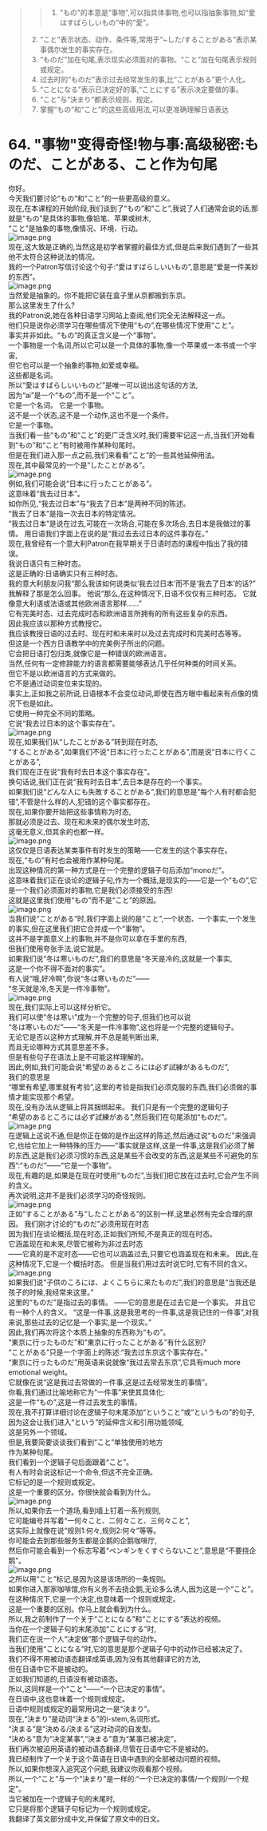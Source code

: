 > > 1. "もの"的本意是“事物”,可以指具体事物,也可以指抽象事物,如“愛はすばらしいもの”中的“愛”。
> 2. “こと”表示状态、动作、条件等,常用于“~した/することがある”表示某事偶尔发生的事实存在。
> 3. “ものだ”加在句尾,表示现实必须面对的事物。“こと”加在句尾表示规则或规定。
> 4. 过去时的“ものだ”表示过去经常发生的事,比“ことがある”更个人化。
> 5. “ことになる”表示已决定好的事,“ことにする”表示决定要做的事。
> 6. “こと”与“決まり”都表示规则、规定。
> 7. 掌握“もの”和“こと”的这些高级用法,可以更准确理解日语表达

# **64. "事物"变得奇怪!物与事:高级秘密:ものだ、ことがある、こと作为句尾**

你好。<br />今天我们要讨论“もの”和“こと”的一些更高级的意义。<br />现在,在本课程的开始阶段,我们谈到了“もの”和“こと”,我说了人们通常会说的话,那就是“もの”是具体的事物,像铅笔、苹果或树木,<br />“こと”是抽象的事物,像情况、环境、行动。<br />![image.png](https://cdn.nlark.com/yuque/0/2023/png/1179742/1695359649230-8b45d7c2-e63a-491c-bbcb-510266188276.png#averageHue=%23afa489&clientId=u6d28a991-b7d6-4&from=paste&height=210&id=u119681b1&originHeight=315&originWidth=628&originalType=binary&ratio=1.5&rotation=0&showTitle=false&size=152895&status=done&style=none&taskId=ua8e56c27-72e3-43b5-9423-d435a57abf1&title=&width=418.6666666666667)<br />现在,这大致是正确的,当然这是初学者掌握的最佳方式,但是后来我们遇到了一些其他不太符合这种说法的情况。<br />我的一个Patron写信讨论这个句子:“愛はすばらしいいもの”,意思是“爱是一件美妙的东西”。<br />![image.png](https://cdn.nlark.com/yuque/0/2023/png/1179742/1695359657482-ae87c3e4-becf-456b-a9fc-51c1e7172e30.png#averageHue=%23b39d83&clientId=u6d28a991-b7d6-4&from=paste&height=313&id=u8a3450c5&originHeight=469&originWidth=540&originalType=binary&ratio=1.5&rotation=0&showTitle=false&size=208943&status=done&style=none&taskId=u9356cc88-04be-455c-ae7e-515ca4f23e1&title=&width=360)<br />当然爱是抽象的。你不能把它装在盒子里从京都搬到东京。<br />那么这里发生了什么?<br />我的Patron说,她在各种日语学习网站上查阅,他们完全无法解释这一点。<br />他们只是说你必须学习在哪些情况下使用“もの”,在哪些情况下使用“こと”。<br />事实并非如此。“もの”的真正含义是一个“事物”。<br />一个事物是一个名词,所以它可以是一个具体的事物,像一个苹果或一本书或一个宇宙,<br />但它也可以是一个抽象的事物,如爱或幸福。<br />这些都是名词。<br />所以“愛はすばらしいいものど”是唯一可以说出这句话的方法,<br />因为“ai”是一个“もの”,而不是一个“こと”。<br />它是一个名词。 它是一个事物。<br />这不是一个状态,这不是一个动作,这也不是一个条件。<br />它是一个事物。<br />当我们看一些“もの”和“こと”的更广泛含义时,我们需要牢记这一点,当我们开始看到“もの”和“こと”有时被用作某种句尾时。<br />但是在我们进入那一点之前,我们来看看“こと”的一些其他延伸用法。<br />现在,其中最常见的一个是“したことがある”。<br />![image.png](https://cdn.nlark.com/yuque/0/2023/png/1179742/1695359673195-ff348e67-dfb1-4c1f-9540-6246910452c6.png#averageHue=%23808fcb&clientId=u6d28a991-b7d6-4&from=paste&height=63&id=u340adef7&originHeight=95&originWidth=647&originalType=binary&ratio=1.5&rotation=0&showTitle=false&size=113375&status=done&style=none&taskId=u1806bc81-f7c5-4bbb-bcc2-054915b753d&title=&width=431.3333333333333)<br />例如,我们可能会说“日本に行ったことがある”。<br />这意味着“我去过日本”。<br />如你所见,“我去过日本”与“我去了日本”是两种不同的陈述。<br />“我去了日本”是指一次去日本的特定情况。<br />“我去过日本”是说在过去,可能在一次场合,可能在多次场合,去日本是我做过的事情。 用日语我们字面上在说的是“我过去去过日本的这件事存在。”<br />现在,我曾经有一个意大利Patron在我早期关于日语时态的课程中指出了我的错误。<br />我说日语只有三种时态。<br />这是正确的:日语确实只有三种时态。<br />我的意大利朋友问我“那么我该如何说类似‘我去过日本’而不是‘我去了日本’的话?”<br />我解释了那是怎么回事。 他说“那么,在这种情况下,日语不仅仅有三种时态。 它就像意大利语或法语或其他欧洲语言那样......”<br />它有完美时态、过去完成时态和欧洲语言所拥有的所有这些复杂的东西。<br />因此我应该以那种方式教授它。<br />我应该教授日语的过去时、现在时和未来时以及过去完成时和完美时态等等。<br />但这是一个西方日语教学中的完美例子所出的问题。<br />它会把日语打包归类,就像它是一种错误的欧洲语言。<br />当然,任何有一定修辞能力的语言都需要能够表达几乎任何种类的时间关系。<br />但它不是以欧洲语言的方式来做的。<br />它不是通过动词变位来实现的。<br />事实上,正如我之前所说,日语根本不会变位动词,即使在西方眼中看起来有点像的情况下也是如此。<br />它使用一种完全不同的策略。<br />它说“我去过日本的这个事实存在”。<br />![image.png](https://cdn.nlark.com/yuque/0/2023/png/1179742/1695359693667-80c6245e-4388-481b-8e1f-255ba374f32c.png#averageHue=%236d645c&clientId=u6d28a991-b7d6-4&from=paste&height=202&id=u30eb06c3&originHeight=303&originWidth=265&originalType=binary&ratio=1.5&rotation=0&showTitle=false&size=113920&status=done&style=none&taskId=ue2712124-baae-4a6c-b64e-42c45b39224&title=&width=176.66666666666666)<br />现在,如果我们从“したことがある”转到现在时态,<br />“することがある”,如果我们不说“日本に行ったことがある”,而是说“日本に行くことがある”,<br />我们现在正在说“我有时去日本这个事实存在”。<br />换句话说,我们正在说“我有时去日本”,去日本是存在的一个事实。<br />如果我们说“どんな人にも失敗することがある”,我们的意思是“每个人有时都会犯错”,不管是什么样的人,犯错的这个事实都存在。<br />现在,如果你要开始把这些事情称为时态,<br />那就必须是过去、现在和未来的偶尔发生时态,<br />这毫无意义,但其余的也都一样。<br />![image.png](https://cdn.nlark.com/yuque/0/2023/png/1179742/1695359704858-00a37974-9442-4608-80b3-2b436a34e795.png#averageHue=%23e3ddd3&clientId=u6d28a991-b7d6-4&from=paste&height=275&id=ubeb6ad1d&originHeight=413&originWidth=401&originalType=binary&ratio=1.5&rotation=0&showTitle=false&size=129093&status=done&style=none&taskId=u1ff87c06-99a4-4ec3-a61a-8448eaeac10&title=&width=267.3333333333333)<br />这仅仅是日语表达某类事件有时发生的策略——它发生的这个事实存在。<br />现在,“もの”有时也会被用作某种句尾。<br />出现这种情况的第一种方式是在一个完整的逻辑子句后添加“monoだ”。<br />这意味着我们正在谈论的逻辑子句,作为一个概括,是现实的——它是一个“もの”,它是一个我们必须面对的事物,它是我们必须接受的东西!<br />这就是这里我们使用“もの”而不是“こと”的原因。<br />![image.png](https://cdn.nlark.com/yuque/0/2023/png/1179742/1695359715368-36052b3a-19e4-444a-bdb9-e423bb1da033.png#averageHue=%23f4f1ef&clientId=u6d28a991-b7d6-4&from=paste&height=245&id=ud664db9d&originHeight=368&originWidth=404&originalType=binary&ratio=1.5&rotation=0&showTitle=false&size=92840&status=done&style=none&taskId=ubab90e37-b87f-481b-a4b3-84379290e31&title=&width=269.3333333333333)<br />当我们说“ことがある”时,我们字面上说的是“こと”,一个状态、一个事实,一个发生的事实,但在这里我们把它合并成一个“事物”。<br />这并不是字面意义上的事物,并不是你可以拿在手里的东西,<br />但我们使用夸张手法,说它就是。<br />如果我们说“冬は寒いものだ”,我们的意思是“冬天是冷的,这就是一个事实,<br />这是一个你不得不面对的事实”。<br />有人说“哦,好冷啊”,你说“冬は寒いものだ”——<br />“冬天就是冷,冬天是一件冷事物”。<br />![image.png](https://cdn.nlark.com/yuque/0/2023/png/1179742/1695359735844-4007b170-36a8-45dd-9c92-6b134db7e3a4.png#averageHue=%23797b77&clientId=u6d28a991-b7d6-4&from=paste&height=283&id=u0d59d1c8&originHeight=425&originWidth=492&originalType=binary&ratio=1.5&rotation=0&showTitle=false&size=364341&status=done&style=none&taskId=ua30cf3b1-9641-44ed-9b22-cd28ae997ef&title=&width=328)<br />现在,我们实际上可以这样分析它。<br />我们可以使“冬は寒い”成为一个完整的句子,但我们也可以说<br />“冬は寒いものだ”——“冬天是一件冷事物”,这也将是一个完整的逻辑句子。<br />无论它是否以这种方式理解,并不总是能判断出来,<br />而且无论哪种方式其意思差不多。<br />但是有些句子在语法上是不可能这样理解的。<br />因此,例如,我们可能会说“希望のあるところには必ず試練があるものだ”,<br />我们的意思是<br />“哪里有希望,哪里就有考验”,这里的考验是指我们必须克服的东西,我们必须做的事情才能实现那个希望。<br />现在,没有办法从逻辑上将其捆绑起来。 我们只是有一个完整的逻辑句子<br />“希望のあるところには必ず試練がある”,然后我们在句尾添加“ものだ”。<br />![image.png](https://cdn.nlark.com/yuque/0/2023/png/1179742/1695359775303-a8e87089-c387-4741-90eb-2e41cea92291.png#averageHue=%23e8e8e8&clientId=u6d28a991-b7d6-4&from=paste&height=407&id=u6889759a&originHeight=611&originWidth=716&originalType=binary&ratio=1.5&rotation=0&showTitle=false&size=262209&status=done&style=none&taskId=u457e98f5-97f2-474a-ba09-ed49d5549dc&title=&width=477.3333333333333)<br />在逻辑上这说不通,但是你正在做的是作出这样的陈述,然后通过说“ものだ”来强调它,也给它加上一种特殊的压力——“事实就是这样,这是一件事,这是我们必须了解的东西,这是我们必须习惯的东西,这是某些不会改变的东西,这是某些不可避免的东西”:“ものだ”——“它是一个事物”。<br />现在,有趣的是,如果是在现在时使用“ものだ”,当我们把它放在过去时,它会产生不同的含义。<br />再次说明,这并不是我们必须学习的奇怪规则。<br />![image.png](https://cdn.nlark.com/yuque/0/2023/png/1179742/1695359788719-b3cbdd13-ef5c-4902-93a5-c9b528ea0609.png#averageHue=%23e6e3e1&clientId=u6d28a991-b7d6-4&from=paste&height=303&id=u251cb558&originHeight=455&originWidth=810&originalType=binary&ratio=1.5&rotation=0&showTitle=false&size=266401&status=done&style=none&taskId=u3c9f51fa-3278-4082-892a-da9751e0cc8&title=&width=540)<br />正如“することがある”与“したことがある”的区别一样,这里必然有完全合理的原因。 我们刚才讨论的“ものだ”必须用现在时态<br />因为我们在谈论概括,现在时态,正如我们所知,不是真正的现在时态。<br />它涵盖现在和未来,尽管它被称为非过去时态<br />——它真的是不定时态——它也可以涵盖过去,只要它也涵盖现在和未来。 因此,在这种情况下,它是一个概括时态。 但是当我们用过去时说它时,它有不同的含义。<br />![image.png](https://cdn.nlark.com/yuque/0/2023/png/1179742/1695359805454-fe6a6cc3-3261-4283-bf19-c8907c0b92cb.png#averageHue=%23c6be50&clientId=u6d28a991-b7d6-4&from=paste&height=263&id=uc211ce42&originHeight=395&originWidth=358&originalType=binary&ratio=1.5&rotation=0&showTitle=false&size=233891&status=done&style=none&taskId=u99f9cc25-52da-485b-b2bc-56c87153c29&title=&width=238.66666666666666)<br />如果我们说“子供のころには、よくこちらに来たものだ”,我们的意思是“当我还是孩子的时候,我经常来这里。”<br />这里的“ものだ”是指过去的事情。 ——它的意思是在过去它是一个事实。 并且它有一种个人的含义。 “这是一件事,这是我思考的一件事,这是我记住的一件事”,对我来说,那些过去的记忆是一个事实,是一个现实。”<br />因此,我们再次将这个本质上抽象的东西称为“もの”。<br />“東京に行ったものだ”和“東京に行ったことがある”有什么区别?<br />“ことがある”只是一个字面上的陈述:“我去过东京这个事实存在。”<br />“東京に行ったものだ”用英语来说就像“我过去常去东京”,它具有much more emotional weight。<br />它就像在说“这是我过去常做的一件事,这是过去经常发生的事情”。<br />你看,我们通过比喻地称它为“一件事”来使其具体化:<br />这是一件“もの”,这是一件过去发生的事情。<br />现在,我不打算详细讨论在逻辑子句末尾添加“ということ”或“というもの”的句子,<br />因为这会让我们进入“という”的延伸含义和引用功能领域,<br />这是另外一个领域。<br />但是,我要简要谈谈我们看到“こと”单独使用的地方<br />作为某种句尾。<br />我们看到一个逻辑子句后面跟着“こと”。<br />有人有时会说这标记一个命令,但这不完全正确。<br />它标记的是一个规则或规定。<br />这是一个重要的区分。你很快就会看到为什么。<br />![image.png](https://cdn.nlark.com/yuque/0/2023/png/1179742/1695359827213-06617ad0-78ba-4485-bf0e-5e2578ea74c8.png#averageHue=%23f4ebdb&clientId=u6d28a991-b7d6-4&from=paste&height=213&id=u7dba21fb&originHeight=320&originWidth=387&originalType=binary&ratio=1.5&rotation=0&showTitle=false&size=66967&status=done&style=none&taskId=u255f42e0-3616-4f61-b94c-a8b9290355c&title=&width=258)<br />所以,如果你去一个道场,看到墙上钉着一系列规则,<br />它可能编号并写着“一何々こと、二何々こと、三何々こと”,<br />这实际上就像在说“规则1:何々,规则2:何々”等等。<br />你可能会去到那些服务生都是企鹅的企鹅咖啡厅,<br />然后你可能会看到一个标志写着“ペンギンをくすぐらないこと”,意思是“不要挠企鹅”。<br />![image.png](https://cdn.nlark.com/yuque/0/2023/png/1179742/1695359845134-a90512f8-2637-486b-96e0-33bc1590a9c4.png#averageHue=%23d0d1d1&clientId=u6d28a991-b7d6-4&from=paste&height=222&id=u1c7df7b2&originHeight=333&originWidth=281&originalType=binary&ratio=1.5&rotation=0&showTitle=false&size=116000&status=done&style=none&taskId=ub69b77ad-6444-4a91-a301-de3f10bff3b&title=&width=187.33333333333334)<br />之所以用“こと”标记,是因为这是该场所的一条规则。<br />如果你进入那家咖啡馆,你有义务不去挠企鹅,无论多么诱人,因为这是一个“こと”。<br />在这种情况下,它是一个决定,也意味着一个规则或规定。<br />这是一个重要的区别。你马上就会看到为什么。<br />所以,我之前制作了一个关于“ことになる”和“ことにする”表达的视频。<br />当你在一个逻辑子句的末尾添加“ことにする”时,<br />我们正在说一个人“决定做”那个逻辑子句的动作。<br />当我们使用“ことになる”时,它的意思是那个逻辑子句中的动作已经被决定了。<br />我们不得不用被动语态翻译成英语,因为没有其他翻译它的方法,<br />但在日语中它不是被动的。<br />正如我们知道的,日语没有被动语态。<br />所以,这同样是一个“こと”——“一个已决定的事情”。<br />在日语中,这也意味着一个规则或规定。<br />日语中规则或规定的最常用词之一是“決まり”。<br />现在,“決まり”是动词“決まる”的i-stem,名词形式。<br />“決まる”是“決める/決まる”这对动词的自发型。<br />“決める”意为“决定某事”,“決まる”意为“某事已被决定”。<br />我们再次被迫用英语的被动语态翻译,尽管在日语中它不是被动的。<br />我已经制作了一个关于这个英语在日语中遇到的全部被动问题的视频。<br />所以,如果你想深入追究这个问题,我建议你观看那个视频。<br />所以,一个“こと”与一个“決まり”是一样的:“一个已决定的事情/一个规则/一个规定”。<br />当它被加在一个逻辑子句的末尾时,<br />它只是将那个逻辑子句标记为一个规则或规定。<br />我翻译了英文部分成中文,并保留了原文中的日文。
